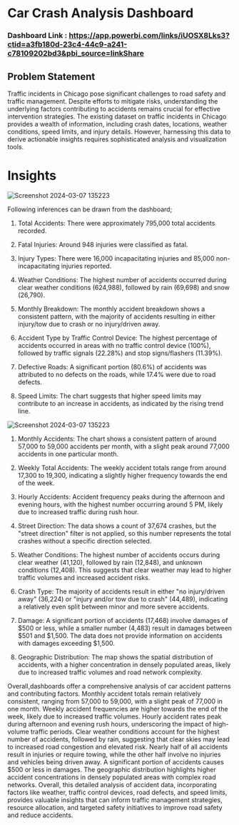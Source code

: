 # Car Crash Analysis Dashboard

### Dashboard Link : https://app.powerbi.com/links/iUOSX8Lks3?ctid=a3fb180d-23c4-44c9-a241-c78109202bd3&pbi_source=linkShare

## Problem Statement

Traffic incidents in Chicago pose significant challenges to road safety and traffic management. Despite efforts to mitigate risks, understanding the underlying factors contributing to accidents remains crucial for effective intervention strategies. The existing dataset on traffic incidents in Chicago provides a wealth of information, including crash dates, locations, weather conditions, speed limits, and injury details. However, harnessing this data to derive actionable insights requires sophisticated analysis and visualization tools.




# Insights



![Screenshot 2024-03-07 135223](https://github.com/Ashu4262/Project/assets/136991097/cc5b03ec-80b1-4f92-896e-ccfd22756b6c)

Following inferences can be drawn from the dashboard;

1. Total Accidents: There were approximately 795,000 total accidents recorded.

2. Fatal Injuries: Around 948 injuries were classified as fatal.

3. Injury Types: There were 16,000 incapacitating injuries and 85,000 non-incapacitating injuries reported.

4. Weather Conditions: The highest number of accidents occurred during clear weather conditions (624,988), followed by rain (69,698) and snow (26,790).

5. Monthly Breakdown: The monthly accident breakdown shows a consistent pattern, with the majority of accidents resulting in either injury/tow due to crash or no injury/driven away.

6. Accident Type by Traffic Control Device: The highest percentage of accidents occurred in areas with no traffic control device (100%), followed by traffic signals (22.28%) and stop signs/flashers (11.39%).

7. Defective Roads: A significant portion (80.6%) of accidents was attributed to no defects on the roads, while 17.4% were due to road defects.

8. Speed Limits: The chart suggests that higher speed limits may contribute to an increase in accidents, as indicated by the rising trend line.




![Screenshot 2024-03-07 135223](https://github.com/Ashu4262/Project/assets/136991097/2bfbd5a9-cd29-4c15-8e59-15d516db63e3)


1. Monthly Accidents: The chart shows a consistent pattern of around 57,000 to 59,000 accidents per month, with a slight peak around 77,000 accidents in one particular month.

2. Weekly Total Accidents: The weekly accident totals range from around 17,300 to 19,300, indicating a slightly higher frequency towards the end of the week.

3. Hourly Accidents: Accident frequency peaks during the afternoon and evening hours, with the highest number occurring around 5 PM, likely due to increased traffic during rush hour.

4. Street Direction: The data shows a count of 37,674 crashes, but the "street direction" filter is not applied, so this number represents the total crashes without a specific direction selected.

5. Weather Conditions: The highest number of accidents occurs during clear weather (41,120), followed by rain (12,848), and unknown conditions (12,408). This suggests that clear weather may lead to higher traffic volumes and increased accident risks.

6. Crash Type: The majority of accidents result in either "no injury/driven away" (36,224) or "injury and/or tow due to crash" (44,489), indicating a relatively even split between minor and more severe accidents.

7. Damage: A significant portion of accidents (17,468) involve damages of $500 or less, while a smaller number (4,483) result in damages between $501 and $1,500. The data does not provide information on accidents with damages exceeding $1,500.

8. Geographic Distribution: The map shows the spatial distribution of accidents, with a higher concentration in densely populated areas, likely due to increased traffic volumes and road network complexity.

Overall,dashboards offer a comprehensive analysis of car accident patterns and contributing factors. Monthly accident totals remain relatively consistent, ranging from 57,000 to 59,000, with a slight peak of 77,000 in one month. Weekly accident frequencies are higher towards the end of the week, likely due to increased traffic volumes. Hourly accident rates peak during afternoon and evening rush hours, underscoring the impact of high-volume traffic periods. Clear weather conditions account for the highest number of accidents, followed by rain, suggesting that clear skies may lead to increased road congestion and elevated risk. Nearly half of all accidents result in injuries or require towing, while the other half involve no injuries and vehicles being driven away. A significant portion of accidents causes $500 or less in damages. The geographic distribution highlights higher accident concentrations in densely populated areas with complex road networks. Overall, this detailed analysis of accident data, incorporating factors like weather, traffic control devices, road defects, and speed limits, provides valuable insights that can inform traffic management strategies, resource allocation, and targeted safety initiatives to improve road safety and reduce accidents.

